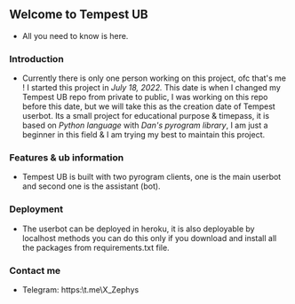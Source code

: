 ## Welcome to Tempest UB

* All you need to know is here.

### Introduction

* Currently there is only one person working on this project, ofc that's me ! I started this project in _July 18, 2022._ This date is when I changed my Tempest UB repo from private to public, I was working on this repo before this date, but we will take this as the creation date of Tempest userbot.
Its a small project for educational purpose & timepass, it is based on _Python language_ with _Dan's pyrogram library_, I am just a beginner in this field & I am trying my best to maintain this project.


### Features & ub information

* Tempest UB is built with two pyrogram clients, one is the main userbot and second one is the assistant (bot).


### Deployment

* The userbot can be deployed in heroku, it is also deployable by localhost methods you can do this only if you download and install all the packages from requirements.txt file.


### Contact me 

* Telegram: https:\\t.me\X_Zephys
